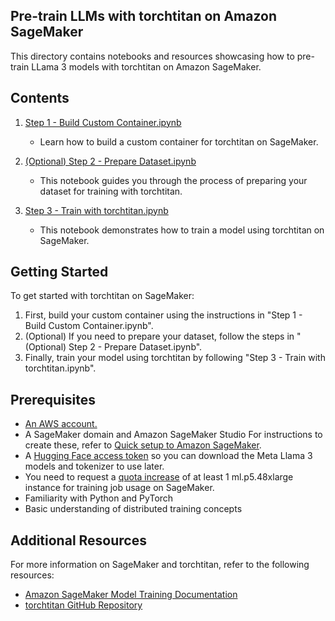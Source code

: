 ## Pre-train LLMs with torchtitan on Amazon SageMaker

This directory contains notebooks and resources showcasing how to pre-train LLama 3 models with torchtitan on Amazon SageMaker.

## Contents

1. [Step 1 - Build Custom Container.ipynb](./Step%201%20-Build%20Custom%20Container.ipynb)
   - Learn how to build a custom container for torchtitan on SageMaker.

2. [(Optional) Step 2 - Prepare Dataset.ipynb](./\(Optional\)%20Step%202%20-Prepare%20Dataset.ipynb)
   - This notebook guides you through the process of preparing your dataset for training with torchtitan.

3. [Step 3 - Train with torchtitan.ipynb](./Step%203-%20Train%20with%20torchtitan.ipynb)
   - This notebook demonstrates how to train a model using torchtitan on SageMaker.

## Getting Started

To get started with torchtitan on SageMaker:

1. First, build your custom container using the instructions in "Step 1 - Build Custom Container.ipynb".
2. (Optional) If you need to prepare your dataset, follow the steps in "(Optional) Step 2 - Prepare Dataset.ipynb".
3. Finally, train your model using torchtitan by following "Step 3 - Train with torchtitan.ipynb".

## Prerequisites

- [An AWS account.](https://aws.amazon.com/free/?gclid=CjwKCAjw_4S3BhAAEiwA_64YhprSXEAxE5JWxu8498Z9ayXAa08YwrqYvh7JyYinp095FXSxMRx06hoC4NsQAvD_BwE&trk=9ab5159b-247d-4917-a0ec-ec01d1af6bf9&sc_channel=ps&ef_id=CjwKCAjw_4S3BhAAEiwA_64YhprSXEAxE5JWxu8498Z9ayXAa08YwrqYvh7JyYinp095FXSxMRx06hoC4NsQAvD_BwE:G:s&s_kwcid=AL!4422!3!645133561110!e!!g!!aws%20account!19579657595!152087369744&all-free-tier.sort-by=item.additionalFields.SortRank&all-free-tier.sort-order=asc&awsf.Free%20Tier%20Types=*all&awsf.Free%20Tier%20Categories=*all)
- A SageMaker domain and Amazon SageMaker Studio For instructions to create these, refer to [Quick setup to Amazon SageMaker](https://docs.aws.amazon.com/sagemaker/latest/dg/onboard-quick-start.html).
- A [Hugging Face access token](https://huggingface.co/docs/hub/en/security-tokens) so you can download the Meta Llama 3 models and tokenizer to use later.
- You need to request a [quota increase](https://docs.aws.amazon.com/servicequotas/latest/userguide/request-quota-increase.html) of at least 1 ml.p5.48xlarge instance for training job usage on SageMaker.
- Familiarity with Python and PyTorch
- Basic understanding of distributed training concepts

## Additional Resources

For more information on SageMaker and torchtitan, refer to the following resources:

- [Amazon SageMaker Model Training Documentation](https://aws.amazon.com/sagemaker/train/)
- [torchtitan GitHub Repository](https://github.com/pytorch/pytorch)
